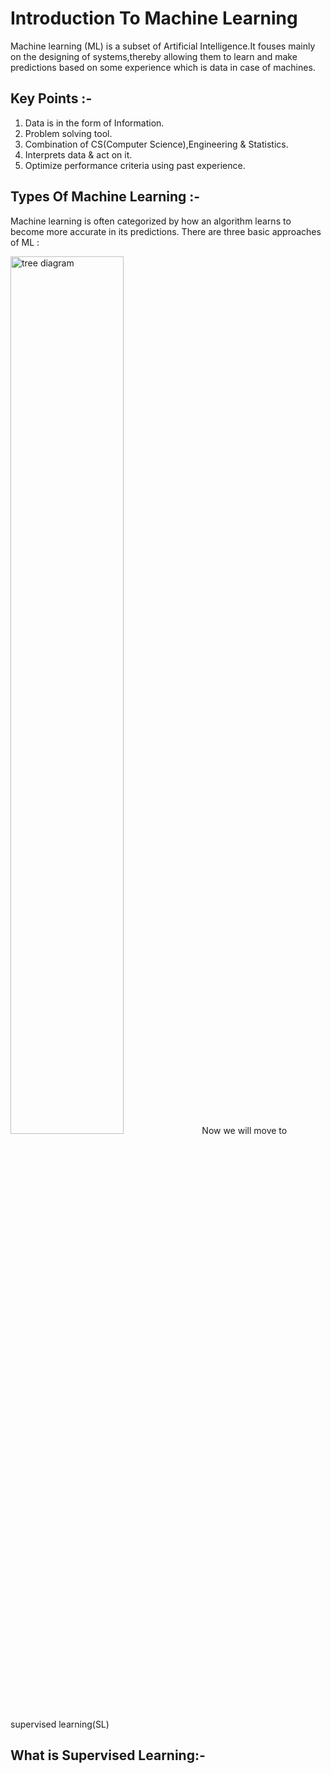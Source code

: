 # Introduction To Machine Learning

Machine learning (ML) is a subset of Artificial Intelligence.It fouses mainly on the designing of systems,thereby allowing them to learn and make predictions based on some experience which is data in case of machines.

## Key Points :-
1. Data is in the form of Information.
2. Problem solving tool.
3. Combination of CS(Computer Science),Engineering & Statistics.
4. Interprets data & act on it.
5. Optimize performance criteria using past experience.

## Types Of Machine Learning :-
Machine learning is often categorized by how an algorithm learns to become more accurate in its predictions. There are three basic approaches of ML :

<img src="https://miro.medium.com/max/787/0*XuT17hUnXWXh8EmO" alt="tree diagram" width="60%" height="60%">
Now we will move to supervised learning(SL)

## What is Supervised Learning:-
